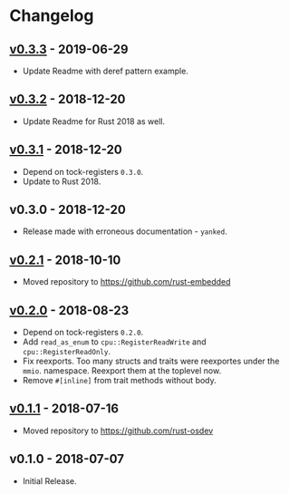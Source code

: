 # Changelog

## [v0.3.3] - 2019-06-29

- Update Readme with deref pattern example.

## [v0.3.2] - 2018-12-20

- Update Readme for Rust 2018 as well.

## [v0.3.1] - 2018-12-20

- Depend on tock-registers `0.3.0`.
- Update to Rust 2018.

## v0.3.0 - 2018-12-20

- Release made with erroneous documentation - `yanked`.

## [v0.2.1] - 2018-10-10

- Moved repository to https://github.com/rust-embedded

## [v0.2.0] - 2018-08-23

- Depend on tock-registers `0.2.0`.
- Add `read_as_enum` to `cpu::RegisterReadWrite` and `cpu::RegisterReadOnly`.
- Fix reexports. Too many structs and traits were reexportes under the `mmio`.
  namespace. Reexport them at the toplevel now.
- Remove `#[inline]` from trait methods without body.

## [v0.1.1] - 2018-07-16

- Moved repository to https://github.com/rust-osdev

## v0.1.0 - 2018-07-07

- Initial Release.

[v0.1.1]: https://github.com/rust-embedded/register-rs/compare/v0.1.0...v0.1.1
[v0.2.0]: https://github.com/rust-embedded/register-rs/compare/v0.1.1...v0.2.0
[v0.2.1]: https://github.com/rust-embedded/register-rs/compare/v0.2.0...v0.2.1
[v0.3.1]: https://github.com/rust-embedded/register-rs/compare/v0.2.1...v0.3.1
[v0.3.2]: https://github.com/rust-embedded/register-rs/compare/v0.3.1...v0.3.2
[v0.3.3]: https://github.com/rust-embedded/register-rs/compare/v0.3.2...v0.3.3
